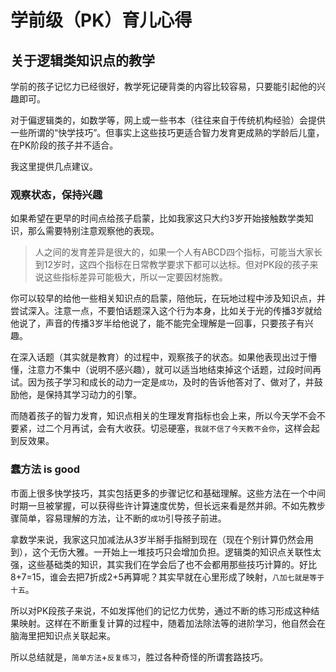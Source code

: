 # 学前级（PK）育儿心得

## 关于逻辑类知识点的教学

学前的孩子记忆力已经很好，教学死记硬背类的内容比较容易，只要能引起他的兴趣即可。

对于偏逻辑类的，如数学等，网上或一些书本（往往来自于传统机构经验）会提供一些所谓的“快学技巧”。但事实上这些技巧更适合智力发育更成熟的学龄后儿童，在PK阶段的孩子并不适合。

我这里提供几点建议。

### 观察状态，保持兴趣

如果希望在更早的时间点给孩子启蒙，比如我家这只大约3岁开始接触数学类知识，那么需要特别注意观察他的表现。

> 人之间的发育差异是很大的，如果一个人有ABCD四个指标，可能当大家长到12岁时，这四个指标在日常教学要求下都可以达标。但对PK段的孩子来说这些指标差异可能极大，所以一定要因材施教。

你可以较早的给他一些相关知识点的启蒙，陪他玩，在玩地过程中涉及知识点，并尝试深入。注意一点，不要怕话题深入这个行为本身，比如关于光的传播3岁就给他说了，声音的传播3岁半给他说了，能不能完全理解是一回事，只要孩子有兴趣。

在深入话题（其实就是教育）的过程中，观察孩子的状态。如果他表现出过于懵懂，注意力不集中（说明不感兴趣），就可以适当地结束掉这个话题，过段时间再试。因为孩子学习和成长的动力一定是`成功`，及时的告诉他答对了、做对了，并鼓励他，是保持其学习动力的引擎。

而随着孩子的智力发育，知识点相关的生理发育指标也会上来，所以今天学不会不要紧，过二个月再试，会有大收获。切忌硬塞，`我就不信了今天教不会你`，这样会起到反效果。

### 蠢方法 is good

市面上很多快学技巧，其实包括更多的步骤记忆和基础理解。这些方法在一个中间时期一旦被掌握，可以获得些许计算速度优势，但长远来看是然并卵。不如先教步骤简单，容易理解的方法，让不断的`成功`引导孩子前进。

拿数学来说，我家这只加减法从3岁半掰手指掰到现在（现在个别计算仍然会用到），这个无伤大雅。一开始上一堆技巧只会增加负担。逻辑类的知识点关联性太强，这些基础类的知识，其实我们在学会后了也不会都用那些技巧计算的。好比8+7=15，谁会去把7折成2+5再算呢？其实早就在心里形成了映射，`八加七就是等于十五`。

所以对PK段孩子来说，不如发挥他们的记忆力优势，通过不断的练习形成这种结果映射。这样在不断重复计算的过程中，随着加法除法等的进阶学习，他自然会在脑海里把知识点关联起来。

所以总结就是，`简单方法`+`反复练习`，胜过各种奇怪的所谓套路技巧。
